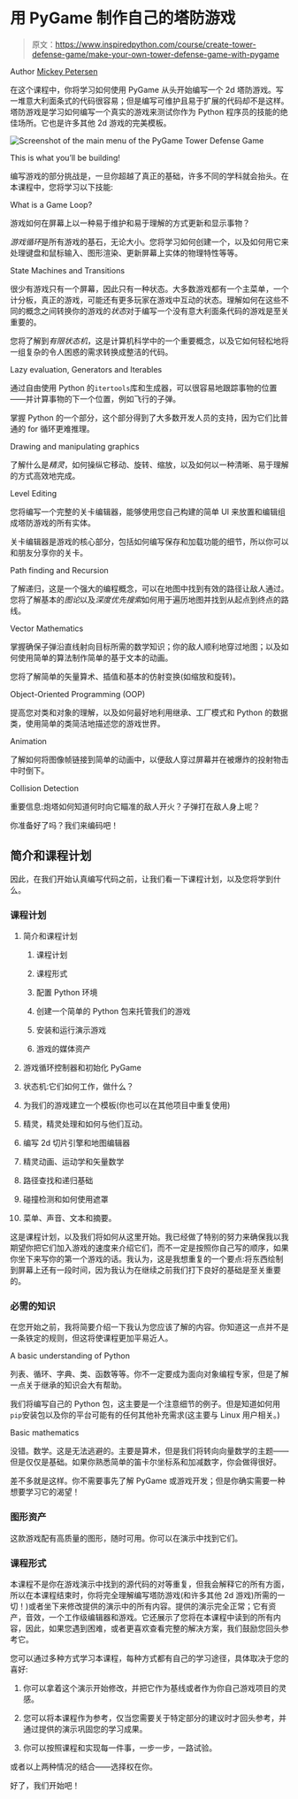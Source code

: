 # 用 PyGame 制作自己的塔防游戏

> 原文：<https://www.inspiredpython.com/course/create-tower-defense-game/make-your-own-tower-defense-game-with-pygame>

Author [Mickey Petersen](https://www.inspiredpython.com/author/mickey-petersen)

在这个课程中，你将学习如何使用 PyGame 从头开始编写一个 2d 塔防游戏。写一堆意大利面条式的代码很容易；但是编写可维护且易于扩展的代码却不是这样。塔防游戏是学习如何编写一个真实的游戏来测试你作为 Python 程序员的技能的绝佳场所。它也是许多其他 2d 游戏的完美模板。

![Screenshot of the main menu of the PyGame Tower Defense Game](https://www.inspiredpython.com/static/courses/create-tower-defense-game/tower-defense-demo-main-menu.png)

This is what you’ll be building!



编写游戏的部分挑战是，一旦你超越了真正的基础，许多不同的学科就会抬头。在本课程中，您将学习以下技能:

What is a Game Loop?

游戏如何在屏幕上以一种易于维护和易于理解的方式更新和显示事物？

*游戏循环*是所有游戏的基石，无论大小。您将学习如何创建一个，以及如何用它来处理键盘和鼠标输入、图形渲染、更新屏幕上实体的物理特性等等。

State Machines and Transitions

很少有游戏只有一个屏幕，因此只有一种状态。大多数游戏都有一个主菜单，一个计分板，真正的游戏，可能还有更多玩家在游戏中互动的状态。理解如何在这些不同的概念之间转换你的游戏的*状态*对于编写一个没有意大利面条代码的游戏是至关重要的。

您将了解到*有限状态机*，这是计算机科学中的一个重要概念，以及它如何轻松地将一组复杂的令人困惑的需求转换成整洁的代码。

Lazy evaluation, Generators and Iterables

通过自由使用 Python 的`itertools`库和生成器，可以很容易地跟踪事物的位置——并计算事物的下一个位置，例如飞行的子弹。

掌握 Python 的一个部分，这个部分得到了大多数开发人员的支持，因为它们比普通的 for 循环更难推理。

Drawing and manipulating graphics

了解什么是*精灵*，如何操纵它移动、旋转、缩放，以及如何以一种清晰、易于理解的方式高效地完成。

Level Editing

您将编写一个完整的关卡编辑器，能够使用您自己构建的简单 UI 来放置和编辑组成塔防游戏的所有实体。

关卡编辑器是游戏的核心部分，包括如何编写保存和加载功能的细节，所以你可以和朋友分享你的关卡。

Path finding and Recursion

了解递归，这是一个强大的编程概念，可以在地图中找到有效的路径让敌人通过。您将了解基本的*图论*以及*深度优先搜索*如何用于遍历地图并找到从起点到终点的路线。

Vector Mathematics

掌握确保子弹沿直线射向目标所需的数学知识；你的敌人顺利地穿过地图；以及如何使用简单的算法制作简单的基于文本的动画。

您将了解简单的矢量算术、插值和基本的仿射变换(如缩放和旋转)。

Object-Oriented Programming (OOP)

提高您对类和对象的理解，以及如何最好地利用继承、工厂模式和 Python 的数据类，使用简单的类简洁地描述您的游戏世界。

Animation

了解如何将图像帧链接到简单的动画中，以便敌人穿过屏幕并在被爆炸的投射物击中时倒下。

Collision Detection

重要信息:炮塔如何知道何时向它瞄准的敌人开火？子弹打在敌人身上呢？

你准备好了吗？我们来编码吧！

## 简介和课程计划

因此，在我们开始认真编写代码之前，让我们看一下课程计划，以及您将学到什么。

### 课程计划

1.  简介和课程计划

    1.  课程计划

    2.  课程形式

    3.  配置 Python 环境

    4.  创建一个简单的 Python 包来托管我们的游戏

    5.  安装和运行演示游戏

    6.  游戏的媒体资产

2.  游戏循环控制器和初始化 PyGame

3.  状态机:它们如何工作，做什么？

4.  为我们的游戏建立一个模板(你也可以在其他项目中重复使用)

5.  精灵，精灵处理和如何与他们互动。

6.  编写 2d 切片引擎和地图编辑器

7.  精灵动画、运动学和矢量数学

8.  路径查找和递归基础

9.  碰撞检测和如何使用遮罩

10.  菜单、声音、文本和摘要。

这是课程计划，以及我们将如何从这里开始。我已经做了特别的努力来确保我以我期望你把它们加入游戏的速度来介绍它们，而不一定是按照你自己写的顺序，如果你坐下来写你的第一个游戏的话。我认为，这是我想重复的一个要点:将东西绘制到屏幕上还有一段时间，因为我认为在继续之前我们打下良好的基础是至关重要的。

### 必需的知识

在您开始之前，我将简要介绍一下我认为您应该了解的内容。你知道这一点并不是一条铁定的规则，但这将使课程更加平易近人。

A basic understanding of Python

列表、循环、字典、类、函数等等。你不一定要成为面向对象编程专家，但是了解一点关于继承的知识会大有帮助。

我们将编写自己的 Python 包，这主要是一个注意细节的例子。但是知道如何用`pip`安装包以及你的平台可能有的任何其他补充需求(这主要与 Linux 用户相关。)

Basic mathematics

没错。数学。这是无法逃避的。主要是算术，但是我们将转向向量数学的主题——但是仅仅是基础。如果你熟悉简单的笛卡尔坐标系和加减数字，你会做得很好。

差不多就是这样。你不需要事先了解 PyGame 或游戏开发；但是你确实需要一种想要学习它的渴望！

### 图形资产

这款游戏配有高质量的图形，随时可用。你可以在演示中找到它们。

### 课程形式

本课程不是你在游戏演示中找到的源代码的对等重复，但我会解释它的所有方面，所以在本课程结束时，你将完全理解编写塔防游戏(和许多其他 2d 游戏)所需的一切！)或者坐下来修改提供的演示中的所有内容。提供的演示完全正常；它有资产，音效，一个工作级编辑器和游戏。它还展示了您将在本课程中读到的所有内容，因此，如果您遇到困难，或者更喜欢查看完整的解决方案，我们鼓励您回头参考它。

您可以通过多种方式学习本课程，每种方式都有自己的学习途径，具体取决于您的喜好:

1.  你可以拿着这个演示开始修改，并把它作为基线或者作为你自己游戏项目的灵感。

2.  您可以将本课程作为参考，仅当您需要关于特定部分的建议时才回头参考，并通过提供的演示巩固您的学习成果。

3.  你可以按照课程和实现每一件事，一步一步，一路试验。

或者以上两种情况的结合——选择权在你。

好了，我们开始吧！